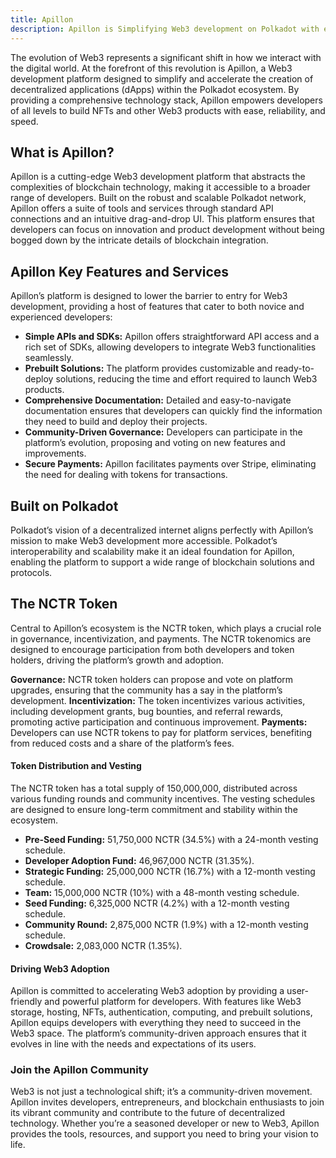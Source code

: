 ```yaml
---
title: Apillon
description: Apillon is Simplifying Web3 development on Polkadot with easy APIs and prebuilt solutions for fast dApp creation.
---
```


The evolution of Web3 represents a significant shift in how we interact with the digital world. At the forefront of this revolution is Apillon, a Web3 development platform designed to simplify and accelerate the creation of decentralized applications (dApps) within the Polkadot ecosystem. By providing a comprehensive technology stack, Apillon empowers developers of all levels to build NFTs and other Web3 products with ease, reliability, and speed.

## What is Apillon?
Apillon is a cutting-edge Web3 development platform that abstracts the complexities of blockchain technology, making it accessible to a broader range of developers. Built on the robust and scalable Polkadot network, Apillon offers a suite of tools and services through standard API connections and an intuitive drag-and-drop UI. This platform ensures that developers can focus on innovation and product development without being bogged down by the intricate details of blockchain integration.

## Apillon Key Features and Services
Apillon’s platform is designed to lower the barrier to entry for Web3 development, providing a host of features that cater to both novice and experienced developers:

- **Simple APIs and SDKs:** Apillon offers straightforward API access and a rich set of SDKs, allowing developers to integrate Web3 functionalities seamlessly.
- **Prebuilt Solutions:** The platform provides customizable and ready-to-deploy solutions, reducing the time and effort required to launch Web3 products.
- **Comprehensive Documentation:** Detailed and easy-to-navigate documentation ensures that developers can quickly find the information they need to build and deploy their projects.
- **Community-Driven Governance:** Developers can participate in the platform’s evolution, proposing and voting on new features and improvements.
- **Secure Payments:** Apillon facilitates payments over Stripe, eliminating the need for dealing with tokens for transactions.

## Built on Polkadot
Polkadot’s vision of a decentralized internet aligns perfectly with Apillon’s mission to make Web3 development more accessible. Polkadot’s interoperability and scalability make it an ideal foundation for Apillon, enabling the platform to support a wide range of blockchain solutions and protocols.

## The NCTR Token
Central to Apillon’s ecosystem is the NCTR token, which plays a crucial role in governance, incentivization, and payments. The NCTR tokenomics are designed to encourage participation from both developers and token holders, driving the platform’s growth and adoption.

**Governance:** NCTR token holders can propose and vote on platform upgrades, ensuring that the community has a say in the platform’s development.
**Incentivization:** The token incentivizes various activities, including development grants, bug bounties, and referral rewards, promoting active participation and continuous improvement.
**Payments:** Developers can use NCTR tokens to pay for platform services, benefiting from reduced costs and a share of the platform’s fees.

#### Token Distribution and Vesting
The NCTR token has a total supply of 150,000,000, distributed across various funding rounds and community incentives. The vesting schedules are designed to ensure long-term commitment and stability within the ecosystem.
- **Pre-Seed Funding:** 51,750,000 NCTR (34.5%) with a 24-month vesting schedule.
- **Developer Adoption Fund:** 46,967,000 NCTR (31.35%).
- **Strategic Funding:** 25,000,000 NCTR (16.7%) with a 12-month vesting schedule.
- **Team:** 15,000,000 NCTR (10%) with a 48-month vesting schedule.
- **Seed Funding:** 6,325,000 NCTR (4.2%) with a 12-month vesting schedule.
- **Community Round:** 2,875,000 NCTR (1.9%) with a 12-month vesting schedule.
- **Crowdsale:** 2,083,000 NCTR (1.35%).

#### Driving Web3 Adoption
Apillon is committed to accelerating Web3 adoption by providing a user-friendly and powerful platform for developers. With features like Web3 storage, hosting, NFTs, authentication, computing, and prebuilt solutions, Apillon equips developers with everything they need to succeed in the Web3 space. The platform’s community-driven approach ensures that it evolves in line with the needs and expectations of its users.

### Join the Apillon Community
Web3 is not just a technological shift; it’s a community-driven movement. Apillon invites developers, entrepreneurs, and blockchain enthusiasts to join its vibrant community and contribute to the future of decentralized technology. Whether you’re a seasoned developer or new to Web3, Apillon provides the tools, resources, and support you need to bring your vision to life.

